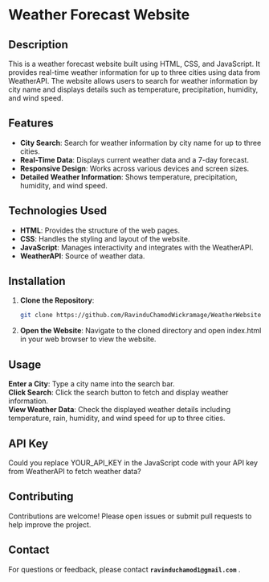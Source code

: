 # Weather Forecast Website

## Description

This is a weather forecast website built using HTML, CSS, and JavaScript. It provides real-time weather information for up to three cities using data from WeatherAPI. The website allows users to search for weather information by city name and displays details such as temperature, precipitation, humidity, and wind speed.

## Features

- **City Search**: Search for weather information by city name for up to three cities.
- **Real-Time Data**: Displays current weather data and a 7-day forecast.
- **Responsive Design**: Works across various devices and screen sizes.
- **Detailed Weather Information**: Shows temperature, precipitation, humidity, and wind speed.

## Technologies Used

- **HTML**: Provides the structure of the web pages.
- **CSS**: Handles the styling and layout of the website.
- **JavaScript**: Manages interactivity and integrates with the WeatherAPI.
- **WeatherAPI**: Source of weather data.

## Installation

1. **Clone the Repository**:
   ```bash
   git clone https://github.com/RavinduChamodWickramage/WeatherWebsite.git

2. **Open the Website**: Navigate to the cloned directory and open index.html in your web browser to view the website.

## Usage
**Enter a City**: Type a city name into the search bar.  
**Click Search**: Click the search button to fetch and display weather information.  
**View Weather Data**: Check the displayed weather details including temperature, rain, humidity, and wind speed for up to three cities.  

## API Key
Could you replace YOUR_API_KEY in the JavaScript code with your API key from WeatherAPI to fetch weather data?

## Contributing
Contributions are welcome! Please open issues or submit pull requests to help improve the project.

## Contact
For questions or feedback, please contact **```ravinduchamod1@gmail.com```** .
